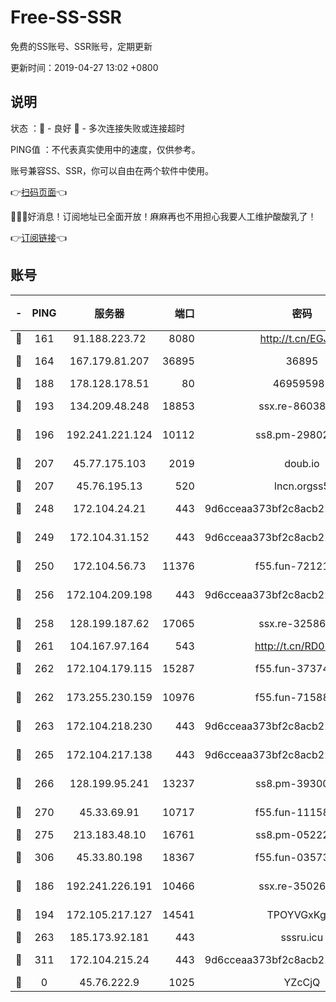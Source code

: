 # Free-SS-SSR

免费的SS账号、SSR账号，定期更新

更新时间：2019-04-27 13:02 +0800

## 说明

状态     ：🙂 - 良好 🙁 - 多次连接失败或连接超时

PING值   ：不代表真实使用中的速度，仅供参考。

账号兼容SS、SSR，你可以自由在两个软件中使用。

👉[扫码页面](https://liesauer.github.io/Free-SS-SSR/)👈

🎉🎉🎉好消息！订阅地址已全面开放！麻麻再也不用担心我要人工维护酸酸乳了！

👉[订阅链接](https://www.liesauer.net/yogurt/subscribe?ACCESS_TOKEN=DAYxR3mMaZAsaqUb)👈

## 账号

|-|PING|服务器|端口|密码|加密方式|区域|
|:----:|:----:|:-----:|-----:|:----:|:----:|:----:|
|🙂|161|91.188.223.72|8080|http://t.cn/EGJIyrl|rc4-md5|RU|
|🙂|164|167.179.81.207|36895|36895|aes-256-cfb|JP|
|🙂|188|178.128.178.51|80|469595985|chacha20|US|
|🙂|193|134.209.48.248|18853|ssx.re-86038973|aes-256-cfb|US|
|🙂|196|192.241.221.124|10112|ss8.pm-29802599|aes-256-cfb|US|
|🙂|207|45.77.175.103|2019|doub.io|aes-128-ctr|SG|
|🙂|207|45.76.195.13|520|lncn.orgss5|rc4|JP|
|🙂|248|172.104.24.21|443|9d6cceaa373bf2c8acb22e60b6a58be6|aes-256-cfb|US|
|🙂|249|172.104.31.152|443|9d6cceaa373bf2c8acb22e60b6a58be6|aes-256-cfb|US|
|🙂|250|172.104.56.73|11376|f55.fun-72121138|aes-256-cfb|SG|
|🙂|256|172.104.209.198|443|9d6cceaa373bf2c8acb22e60b6a58be6|aes-256-cfb|US|
|🙂|258|128.199.187.62|17065|ssx.re-32586020|aes-256-cfb|SG|
|🙂|261|104.167.97.164|543|http://t.cn/RD0D7sx|rc4-md5|CA|
|🙂|262|172.104.179.115|15287|f55.fun-37374553|aes-256-cfb|SG|
|🙂|262|173.255.230.159|10976|f55.fun-71588324|aes-256-cfb|US|
|🙂|263|172.104.218.230|443|9d6cceaa373bf2c8acb22e60b6a58be6|aes-256-cfb|US|
|🙂|265|172.104.217.138|443|9d6cceaa373bf2c8acb22e60b6a58be6|aes-256-cfb|US|
|🙂|266|128.199.95.241|13237|ss8.pm-39300610|aes-256-cfb|SG|
|🙂|270|45.33.69.91|10717|f55.fun-11158314|aes-256-cfb|US|
|🙂|275|213.183.48.10|16761|ss8.pm-05222807|rc4-md5|RU|
|🙂|306|45.33.80.198|18367|f55.fun-03573008|aes-256-cfb|US|
|🙂|186|192.241.226.191|10466|ssx.re-35026033|aes-256-cfb|US|
|🙂|194|172.105.217.127|14541|TPOYVGxKglpi|aes-256-cfb|JP|
|🙂|263|185.173.92.181|443|sssru.icu|rc4-md5|RU|
|🙂|311|172.104.215.24|443|9d6cceaa373bf2c8acb22e60b6a58be6|aes-256-cfb|US|
|🙁|0|45.76.222.9|1025|YZcCjQ|rc4-md5|JP|
